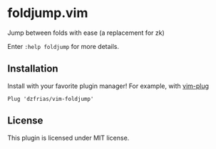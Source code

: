 # foldjump.vim
Jump between folds with ease (a replacement for zk)

Enter `:help foldjump` for more details.

## Installation 
Install with your favorite plugin manager! For example, with [vim-plug](https://github.com/junegunn/vim-plug)
```vim
Plug 'dzfrias/vim-foldjump'
```

## License
This plugin is licensed under MIT license.
